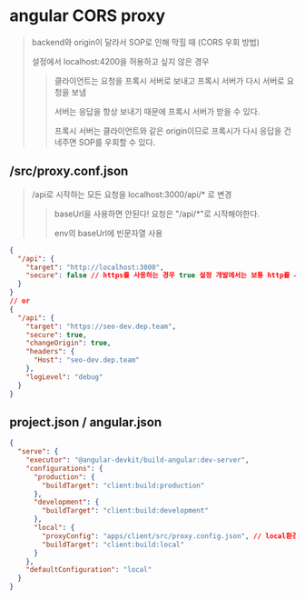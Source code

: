 # angular CORS proxy

> backend와 origin이 달라서 SOP로 인해 막힐 때 (CORS 우회 방법)
>
> 설정에서 localhost:4200을 허용하고 싶지 않은 경우
>
> > 클라이언트는 요청을 프록시 서버로 보내고 프록시 서버가 다시 서버로 요청을 보냄
> >
> > 서버는 응답을 항상 보내기 때문에 프록시 서버가 받을 수 있다.
> >
> > 프록시 서버는 클라이언트와 같은 origin이므로 프록시가 다시 응답을 건네주면 SOP를 우회할 수 있다.

## /src/proxy.conf.json

> /api로 시작하는 모든 요청을 localhost:3000/api/\* 로 변경
>
> > baseUrl을 사용하면 안된다! 요청은 "/api/\*"로 시작해야한다.
> >
> > env의 baseUrl에 빈문자열 사용

```json
{
  "/api": {
    "target": "http://localhost:3000",
    "secure": false // https를 사용하는 경우 true 설정 개발에서는 보통 http를 사용하므로 false
  }
}
// or
{
  "/api": {
    "target": "https://seo-dev.dep.team",
    "secure": true,
    "changeOrigin": true,
    "headers": {
      "Host": "seo-dev.dep.team"
    },
    "logLevel": "debug"
  }
}
```

## project.json / angular.json

```json
{
  "serve": {
    "executor": "@angular-devkit/build-angular:dev-server",
    "configurations": {
      "production": {
        "buildTarget": "client:build:production"
      },
      "development": {
        "buildTarget": "client:build:development"
      },
      "local": {
        "proxyConfig": "apps/client/src/proxy.config.json", // local환경에만 proxy 설정 추가
        "buildTarget": "client:build:local"
      }
    },
    "defaultConfiguration": "local"
  }
}
```
